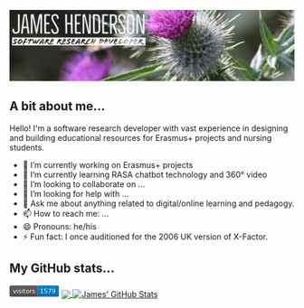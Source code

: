 ![Header](https://raw.githubusercontent.com/jameshenderson12/jameshenderson12/main/personal-profile-banner.png "Header")
<!--
<img align="center" src="https://github-readme-stats.vercel.app/api/<CARD_TYPE>/?username=jameshenderson12&theme=<THEME_NAME>" />
-->

## A bit about me...
Hello! I'm a software research developer with vast experience in designing and building educational resources for Erasmus+ projects and nursing students.
- 🔭 I’m currently working on Erasmus+ projects
- 🌱 I’m currently learning RASA chatbot technology and 360&deg; video
- 👯 I’m looking to collaborate on ...
- 🤔 I’m looking for help with ...
- 💬 Ask me about anything related to digital/online learning and pedagogy.
- 📫 How to reach me: ...
- 😄 Pronouns: he/his
- ⚡ Fun fact: I once auditioned for the 2006 UK version of X-Factor.

## My GitHub stats...
<svg height="20" width="87.6" xmlns="http://www.w3.org/2000/svg" xmlns:xlink="http://www.w3.org/1999/xlink"><linearGradient id="smooth" x2="0" y2="100%"><stop offset="0" stop-color="#bbb" stop-opacity=".1"/><stop offset="1" stop-opacity=".1"/></linearGradient><clipPath id="round"><rect fill="#fff" height="20" rx="3" width="87.6"/></clipPath><g clip-path="url(#round)"><rect fill="#555" height="20" width="49.6"/><rect fill="#007ec6" height="20" width="38.0" x="49.6"/><rect fill="url(#smooth)" height="20" width="87.6"/></g><g fill="#fff" font-family="DejaVu Sans,Verdana,Geneva,sans-serif" font-size="110" text-anchor="middle"><text fill="#010101" fill-opacity=".3" lengthAdjust="spacing" textLength="396.0" transform="scale(0.1)" x="258.0" y="150">visitors</text><text lengthAdjust="spacing" textLength="396.0" transform="scale(0.1)" x="258.0" y="140">visitors</text><text fill="#010101" fill-opacity=".3" lengthAdjust="spacing" textLength="280.0" transform="scale(0.1)" x="676.0" y="150">1579</text><text lengthAdjust="spacing" textLength="280.0" transform="scale(0.1)" x="676.0" y="140">1579</text><a xlink:href="https://visitor-badge.laobi.icu"><rect fill="rgba(0,0,0,0)" height="20" width="49.6"/></a><a xlink:href="https://visitor-badge.laobi.icu"><rect fill="rgba(0,0,0,0)" height="20" width="38.0" x="49.6"/></a></g></svg>
<a href="https://github.com/jameshenderson12/jameshenderson12">
  <img align="center" src="https://github-readme-stats.vercel.app/api/top-langs/?username=jameshenderson12&hide=java,html&title_color=ffffff&text_color=c9cacc&icon_color=2bbc8a&bg_color=1d1f21" />
</a>
<a href="https://github.com/jameshenderson12/jameshenderson12">
  <img align="center" src="https://github-readme-stats.vercel.app/api?username=jameshenderson12&show_icons=true&line_height=27&count_private=true&title_color=ffffff&text_color=c9cacc&icon_color=2bbc8a&bg_color=1d1f21" alt="James' GitHub Stats" />
</a>

<!--
**jameshenderson12/jameshenderson12** is a ✨ _special_ ✨ repository because its `README.md` (this file) appears on your GitHub profile.


